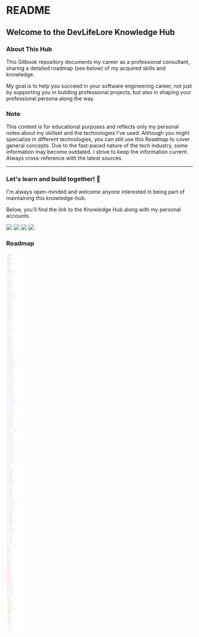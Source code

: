 # README

## Welcome to the DevLifeLore Knowledge Hub

### About This Hub

This Gitbook repository documents my career as a professional consultant, sharing a detailed roadmap (see below) of my acquired skills and knowledge.

My goal is to help you succeed in your software engineering career, not just by supporting you in building professional projects, but also in shaping your professional persona along the way. &#x20;

### Note

This content is for educational purposes and reflects only my personal notes about my skillset and the technologies I've used. Although you might specialize in different technologies, you can still use this Roadmap to cover general concepts. Due to the fast-paced nature of the tech industry, some information may become outdated. I strive to keep the information current. Always cross-reference with the latest sources.

***

### Let's learn and build together! 🚀

I'm always open-minded and welcome anyone interested in being part of maintaining this knowledge-hub.

Below, you'll find the link to the Knowledge Hub along with my personal accounts.

[![](https://img.shields.io/badge/-Website-000000?style=flat-square\&logoColor=white)](https://devlifelore.com) [![](https://img.shields.io/badge/-GitHub-000000?style=flat-square\&logo=github)](https://github.com/devlifelore/knowledge-hub) [![](https://img.shields.io/badge/-Social-%231DA1F2?style=flat-square\&logo=x)](https://x.com/devlifelore) [![](https://img.shields.io/badge/-Mail-000000?style=flat-square\&logo=mail.ru\&logoColor=white)](mailto:manuel@devlifelore.com)

### Roadmap

![](ultimate-roadmap.png)
